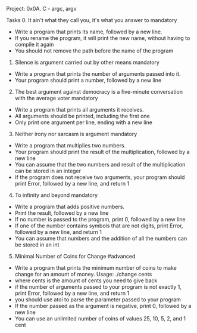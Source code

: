 Project:
0x0A. C - argc, argv

Tasks
0. It ain't what they call you, it's what you answer to
mandatory
- Write a program that prints its name, followed by a new line.
- If you rename the program, it will print the new name, without having to compile it again
- You should not remove the path before the name of the program

1. Silence is argument carried out by other means
mandatory
- Write a program that prints the number of arguments passed into it.
- Your program should print a number, followed by a new line

2. The best argument against democracy is a five-minute conversation with the average voter
mandatory
- Write a program that prints all arguments it receives.
- All arguments should be printed, including the first one
- Only print one argument per line, ending with a new line

3. Neither irony nor sarcasm is argument
mandatory
- Write a program that multiplies two numbers.
- Your program should print the result of the multiplication, followed by a new line
- You can assume that the two numbers and result of the multiplication can be stored in an integer
- If the program does not receive two arguments, your program should print Error, followed by a new line, and return 1

4. To infinity and beyond
mandatory
- Write a program that adds positive numbers.
- Print the result, followed by a new line
- If no number is passed to the program, print 0, followed by a new line
- If one of the number contains symbols that are not digits, print Error, followed by a new line, and return 1
- You can assume that numbers and the addition of all the numbers can be stored in an int

5. Minimal Number of Coins for Change
#advanced
- Write a program that prints the minimum number of coins to make change for an amount of money.
Usage: ./change cents
- where cents is the amount of cents you need to give back
- if the number of arguments passed to your program is not exactly 1, print Error, followed by a new line, and return 1
- you should use atoi to parse the parameter passed to your program
- If the number passed as the argument is negative, print 0, followed by a new line
- You can use an unlimited number of coins of values 25, 10, 5, 2, and 1 cent
